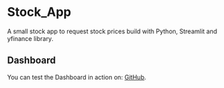 # Stock_App
A small stock app to request stock prices build with Python, Streamlit and yfinance library. 

## Dashboard 
You can test the Dashboard in action on: [GitHub](https://stock--app.streamlit.app/).
